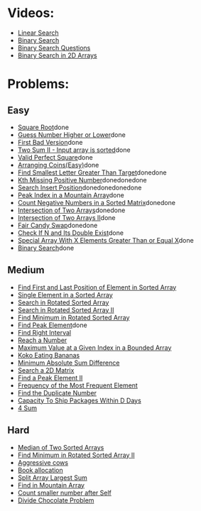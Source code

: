 # Videos:
- [Linear Search](https://youtu.be/_HRA37X8N_Q)
- [Binary Search](https://youtu.be/f6UU7V3szVw)
- [Binary Search Questions](https://youtu.be/W9QJ8HaRvJQ)
- [Binary Search in 2D Arrays](https://youtu.be/enI_KyGLYPo)

# Problems:

## Easy
- [Square Root](https://leetcode.com/problems/sqrtx/)done
- [Guess Number Higher or Lower](https://leetcode.com/problems/guess-number-higher-or-lower/)done
- [First Bad Version](https://leetcode.com/problems/first-bad-version/)done
- [Two Sum II - Input array is sorted](https://leetcode.com/problems/two-sum-ii-input-array-is-sorted/)done
- [Valid Perfect Square](https://leetcode.com/problems/valid-perfect-square/)done
- [Arranging Coins(Easy)](https://leetcode.com/problems/arranging-coins/)done
- [Find Smallest Letter Greater Than Target](https://leetcode.com/problems/find-smallest-letter-greater-than-target/)donedone
- [Kth Missing Positive Number](https://leetcode.com/problems/kth-missing-positive-number/)donedonedone
- [Search Insert Position](https://leetcode.com/problems/search-insert-position/)donedonedonedone
- [Peak Index in a Mountain Array](https://leetcode.com/problems/peak-index-in-a-mountain-array/)done
- [Count Negative Numbers in a Sorted Matrix](https://leetcode.com/problems/count-negative-numbers-in-a-sorted-matrix/)donedone
- [Intersection of Two Arrays](https://leetcode.com/problems/intersection-of-two-arrays/)donedone
- [Intersection of Two Arrays II](https://leetcode.com/problems/intersection-of-two-arrays-ii/)done
- [Fair Candy Swap](https://leetcode.com/problems/fair-candy-swap/)donedone
- [Check If N and Its Double Exist](https://leetcode.com/problems/check-if-n-and-its-double-exist/)done
- [Special Array With X Elements Greater Than or Equal X](https://leetcode.com/problems/special-array-with-x-elements-greater-than-or-equal-x/)done
- [Binary Search](https://leetcode.com/problems/binary-search/)done

## Medium
- [Find First and Last Position of Element in Sorted Array](https://leetcode.com/problems/find-first-and-last-position-of-element-in-sorted-array/)
- [Single Element in a Sorted Array](https://leetcode.com/problems/single-element-in-a-sorted-array/)
- [Search in Rotated Sorted Array](https://leetcode.com/problems/search-in-rotated-sorted-array/)
- [Search in Rotated Sorted Array II](https://leetcode.com/problems/search-in-rotated-sorted-array-ii/)
- [Find Minimum in Rotated Sorted Array](https://leetcode.com/problems/find-minimum-in-rotated-sorted-array/)
- [Find Peak Element](https://leetcode.com/problems/find-peak-element/)done
- [Find Right Interval](https://leetcode.com/problems/find-right-interval/)
- [Reach a Number](https://leetcode.com/problems/reach-a-number/)
- [Maximum Value at a Given Index in a Bounded Array](https://leetcode.com/problems/maximum-value-at-a-given-index-in-a-bounded-array/)
- [Koko Eating Bananas](https://leetcode.com/problems/koko-eating-bananas/)
- [Minimum Absolute Sum Difference](https://leetcode.com/problems/minimum-absolute-sum-difference/)
- [Search a 2D Matrix](https://leetcode.com/problems/search-a-2d-matrix/)
- [Find a Peak Element II](https://leetcode.com/problems/find-a-peak-element-ii/)
- [Frequency of the Most Frequent Element](https://leetcode.com/problems/frequency-of-the-most-frequent-element/)
- [Find the Duplicate Number](https://leetcode.com/problems/find-the-duplicate-number/)
- [Capacity To Ship Packages Within D Days](https://leetcode.com/problems/capacity-to-ship-packages-within-d-days/)
- [4 Sum](https://leetcode.com/problems/4sum/)

## Hard
- [Median of Two Sorted Arrays](https://leetcode.com/problems/median-of-two-sorted-arrays/)
- [Find Minimum in Rotated Sorted Array II](https://leetcode.com/problems/find-minimum-in-rotated-sorted-array-ii/)
- [Aggressive cows](https://www.spoj.com/problems/AGGRCOW/)
- [Book allocation](https://www.geeksforgeeks.org/allocate-minimum-number-pages/)
- [Split Array Largest Sum](https://leetcode.com/problems/split-array-largest-sum/)
- [Find in Mountain Array](https://leetcode.com/problems/find-in-mountain-array/)
- [Count smaller number after Self](https://leetcode.com/problems/count-of-smaller-numbers-after-self/)
- [Divide Chocolate Problem](https://curiouschild.github.io/leetcode/2019/06/21/divide-chocolate.html)
